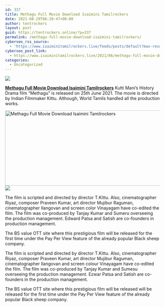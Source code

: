 ```yaml
---
id: 337
title: Methagu Full Movie Download Isaimini Tamilrockers
date: 2021-08-29T06:20:47+00:00
author: tentrockers
layout: post
guid: https://tentrockers.online/?p=337
permalink: /methagu-full-movie-download-isaimini-tamilrockers/
cyberseo_rss_source:
  - 'https://www.isaiminitamilrockers.live/feeds/posts/default?max-results=150&start-index=1'
cyberseo_post_link:
  - https://www.isaiminitamilrockers.live/2021/06/methagu-full-movie-download-isaimini.html
categories:
  - Uncategorized
---
```

<div class="media_block">
  <img src="https://1.bp.blogspot.com/-_fTvmGag2W8/YNdVeqIMwdI/AAAAAAAAA9s/bRXCzbi_RQwBcdD7idzZZ5L0w5a31JX-ACLcBGAsYHQ/s72-w510-h244-c/dc-Cover-k8tnl75nvjt9mc5mf28m0e4it7-20201021200812.Medi.jpeg" class="media_thumbnail" />
</div>

<meta content="Methagu Full Movie Download Isaimini Tamilrockers &nbsp; Kutti Mani’s History Drama film “Methagu” is released on 25th June 2021. The movie is di..." name="twitter:description" />

  


<center>
</center>

<span face="-apple-system, BlinkMacSystemFont, &quot;Segoe UI&quot;, Roboto, Oxygen, Oxygen-Sans, Ubuntu, Cantarell, &quot;Helvetica Neue&quot;, &quot;Open Sans&quot;, Arial, sans-serif"><b><a href="https://www.tamilrockers.co.nz/methagu-full-movie-download-tamilrockers/">Methagu Full Movie Download Isaimini Tamilrockers</a></b>&nbsp;</span><span face="-apple-system, BlinkMacSystemFont, &quot;Segoe UI&quot;, Roboto, Oxygen, Oxygen-Sans, Ubuntu, Cantarell, &quot;Helvetica Neue&quot;, &quot;Open Sans&quot;, Arial, sans-serif">Kutti Mani’s History Drama film “Methagu” is released on 25th June 2021. The movie is directed by Indian Filmmaker Kittu. Although, World Tamils handled all the production works.&nbsp;</span>

<div class="separator">
  <a href="https://1.bp.blogspot.com/-_fTvmGag2W8/YNdVeqIMwdI/AAAAAAAAA9s/bRXCzbi_RQwBcdD7idzZZ5L0w5a31JX-ACLcBGAsYHQ/s800/dc-Cover-k8tnl75nvjt9mc5mf28m0e4it7-20201021200812.Medi.jpeg"><img loading="lazy" alt="Methagu Full Movie Download Isaimini Tamilrockers" border="0" data-original-height="448" data-original-width="800" height="244" src="https://1.bp.blogspot.com/-_fTvmGag2W8/YNdVeqIMwdI/AAAAAAAAA9s/bRXCzbi_RQwBcdD7idzZZ5L0w5a31JX-ACLcBGAsYHQ/w510-h244/dc-Cover-k8tnl75nvjt9mc5mf28m0e4it7-20201021200812.Medi.jpeg" width="510" /></a>
</div>



<div class="separator">
  <a href="https://bonepa.com/1d8ec7348b/2b6fd1dd06/?placementName=default"><img border="0" data-original-height="250" data-original-width="300" src="https://1.bp.blogspot.com/-nfbzYVobUik/YMlpOerzdgI/AAAAAAAAA3Y/aAupsOUs_WMY6Lv7R1OtZhI6OqaRh-YAwCPcBGAYYCw/s0/e854879156f0849f3d27a89db88ed039.png" /></a>
</div>

The film is scripted and directed by director T.Kittu. Also, cinematographer Riyaz, composer Praveen Kumar, art director Mujibur Raguman, cinematographer Ilangovan and screen color Vinayagam have co-edited the film. The film was co-produced by Tanjay Kumar and Sumeru overseeing the production management. Edward Patsa and Satish are co-founders in production management.

The BS value OTT site where this prestigious film will be released for the first time under the Pay Per View feature of the already popular Black sheep company.

The film is scripted and directed by director T.Kittu. Also, cinematographer Riyaz, composer Praveen Kumar, art director Mujibur Raguman, cinematographer Ilangovan and screen colour Vinayagam have co-edited the film. The film was co-produced by Tanjay Kumar and Sumesu overseeing the production management. Ezwar Patsa and Satish are co-founders in the production management.

The BS value OTT site where this prestigious film will be released will be released for the first time under the Pay Per View feature of the already popular Black sheep company.

<center>
</center>